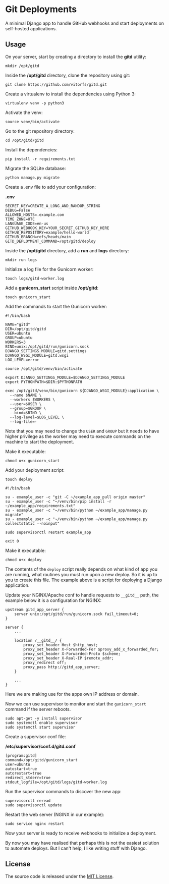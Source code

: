 # Git Deployments

A minimal Django app to handle GitHub webhooks and start deployments on self-hosted applications.

## Usage

On your server, start by creating a directory to install the **gitd** utility:

```
mkdir /opt/gitd
```

Inside the **/opt/gitd** directory, clone the repository using git:

```
git clone https://github.com/vitorfs/gitd.git
```

Create a virtualenv to install the dependencies using Python 3:

```
virtualenv venv -p python3
```

Activate the venv:

```
source venv/bin/activate
```

Go to the git repository directory:

```
cd /opt/gitd/gitd
```

Install the dependencies:

```
pip install -r requirements.txt
```

Migrate the SQLite database:

```
python manage.py migrate
```

Create a .env file to add your configuration:

**.env**

```
SECRET_KEY=CREATE_A_LONG_AND_RANDOM_STRING
DEBUG=False
ALLOWED_HOSTS=.example.com
TIME_ZONE=UTC
LANGUAGE_CODE=en-us
GITHUB_WEBHOOK_KEY=YOUR_SECRET_GITHUB_KEY_HERE
GITHUB_REPOSITORY=example/hello-world
GITHUB_BRANCH=refs/heads/main
GITD_DEPLOYMENT_COMMAND=/opt/gitd/deploy
```

Inside the **/opt/gitd** directory, add a **run** and **logs** directory:

```
mkdir run logs
```

Initialize a log file for the Gunicorn worker:

```
touch logs/gitd-worker.log
```

Add a **gunicorn_start** script inside **/opt/gitd**:

```
touch gunicorn_start
```

Add the commands to start the Gunicorn worker:

```
#!/bin/bash

NAME="gitd"
DIR=/opt/gitd/gitd
USER=ubuntu
GROUP=ubuntu
WORKERS=3
BIND=unix:/opt/gitd/run/gunicorn.sock
DJANGO_SETTINGS_MODULE=gitd.settings
DJANGO_WSGI_MODULE=gitd.wsgi
LOG_LEVEL=error

source /opt/gitd/venv/bin/activate

export DJANGO_SETTINGS_MODULE=$DJANGO_SETTINGS_MODULE
export PYTHONPATH=$DIR:$PYTHONPATH

exec /opt/gitd/venv/bin/gunicorn ${DJANGO_WSGI_MODULE}:application \
  --name $NAME \
  --workers $WORKERS \
  --user=$USER \
  --group=$GROUP \
  --bind=$BIND \
  --log-level=$LOG_LEVEL \
  --log-file=-
```

Note that you may need to change the `USER` and `GROUP` but it needs to have higher privilege as the worker may need to execute commands on the machine to start the deployment.

Make it executable:

```
chmod u+x gunicorn_start
```

Add your deployment script:

```
touch deploy
```

```
#!/bin/bash

su - example_user -c "git -C ~/example_app pull origin master"
su - example_user -c "~/venv/bin/pip install -r ~/example_app/requirements.txt"
su - example_user -c "~/venv/bin/python ~/example_app/manage.py migrate"
su - example_user -c "~/venv/bin/python ~/example_app/manage.py collectstatic --noinput"

sudo supervisorctl restart example_app

exit 0
```

Make it executable:

```
chmod u+x deploy
```

The contents of the `deploy` script really depends on what kind of app you are running, what routines you must run upon a new deploy. So it is up to you to create this file. The example above is a script for deploying a Django application.

Update your NGINX/Apache conf to handle requests to `__gitd__` path, the example below it is a configuration for NGINX:

```
upstream gitd_app_server {
    server unix:/opt/gitd/run/gunicorn.sock fail_timeout=0;
}

server {
    ...

    location /__gitd__/ {
        proxy_set_header Host $http_host;
        proxy_set_header X-Forwarded-For $proxy_add_x_forwarded_for;
        proxy_set_header X-Forwarded-Proto $scheme;
        proxy_set_header X-Real-IP $remote_addr;
        proxy_redirect off;
        proxy_pass http://gitd_app_server;
    }

    ...
}
```

Here we are making use for the apps own IP address or domain.

Now we can use supervisor to monitor and start the `gunicorn_start` command if the server reboots.

```
sudo apt-get -y install supervisor
sudo systemctl enable supervisor
sudo systemctl start supervisor
```

Create a supervisor conf file:

**/etc/supervisor/conf.d/gitd.conf**

```
[program:gitd]
command=/opt/gitd/gunicorn_start
user=ubuntu
autostart=true
autorestart=true
redirect_stderr=true
stdout_logfile=/opt/gitd/logs/gitd-worker.log
```

Run the supervisor commands to discover the new app:

```
supervisorctl reread
sudo supervisorctl update
```

Restart the web server (NGINX in our example):

```
sudo service nginx restart
```

Now your server is ready to receive webhooks to initialize a deployment.

By now you may have realised that perhaps this is not the easiest solution to automate deploys. But I can't help, I like writing stuff with Django.

## License

The source code is released under the [MIT License](https://github.com/vitorfs/gitd/blob/master/LICENSE).
